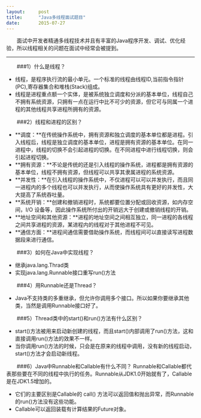 ```yaml
---
layout:     post
title:      "Java多线程面试题目"
date:       2015-07-27
---
```


<style type="text/css">
p{
	text-indent: 2em;
}
.post img {
  margin-bottom: 0rem;
}
</style>

<p class="intro">
	<span class="dropcap">面试中</span>开发者精通多线程技术并且有丰富的Java程序开发、调试、优化经验，所以线程相关的问题在面试中经常会被提到。
</p>

----------
###1）什么是线程？
* 线程，是程序执行流的最小单元。一个标准的线程由线程ID,当前指令指针(PC),寄存器集合和堆栈(Stack)组成。
* 线程是进程重点额一个实体，是被系统独立调度和分派的基本单位，线程自己不拥有系统资源，只拥有一点在运行中比不可少的资源，但它可与同属一个进程的其他线程共享进程所拥有的资源。

###2）线程和进程的区别？
* **调度：**在传统操作系统中，拥有资源和独立调度的基本单位都是进程。引入线程后，线程是独立调度的基本单位，进程是拥有资源的基本单位。在同一进程中，线程的切换不会引起进程的切换。在不同进程中进行线程切换，则会引起进程切换。
* **拥有资源：**不论是传统的还是引入线程的操作系统，进程都是拥有资源的基本单位，线程不拥有资源，但线程可以共享其隶属进程的系统资源。
* **并发性：**在引入线程的操作系统中，不仅进程可以可以并发执行，而且同一进程内的多个线程也可以并发执行，从而使操作系统具有更好的并发性，大大提高了系统吞吐量。
* **系统开销：**创建和撤销进程时，系统都要位置分配或回收资源，如内存空间，I/O 设备等，因此操作系统所付出的开销远大于创建或撤销线程的开销。
* **地址空间和其他资源：**进程的地址空间之间相互独立，同一进程的各线程之间共享进程的资源，某进程内的线程对于其他进程不可见。
* **通信方面：**进程间通信需要借助操作系统，而线程间可以直接读写进程数据段来进行通信。


###3）如何在Java中实现线程？
* 继承java.lang.Thrad类
* 实现java.lang.Runnable接口重写run()方法


###4）用Runnable还是Thread？
* Java不支持类的多重继承，但允许你调用多个接口。所以如果你要继承其他类，当然是调用Runnable接口好了。


###5）Thread类中的start()和run()方法有什么区别？
* start()方法被用来启动新创建的线程，而且start()内部调用了run()方法，这和直接调用run()方法的效果不一样。
* 当你调用run()方法的时候，只会是在原来的线程中调用，没有新的线程启动，start()方法才会启动新线程。


###6）Java中Runnable和Callable有什么不同？
Runnable和Callable都代表那些要在不同的线程中执行的任务。Runnable从JDK1.0开始就有了，Callable是在JDK1.5增加的。

* 它们的主要区别是Callable的 call() 方法可以返回值和抛出异常，而Runnable的run()方法没有这些功能。
* Callable可以返回装载有计算结果的Future对象。
